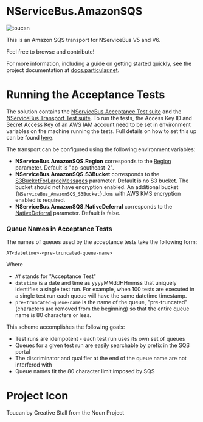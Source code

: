 NServiceBus.AmazonSQS
===============

![toucan](https://raw.githubusercontent.com/ahofman/NServiceBus.AmazonSQS/master/toucan-large.png)

This is an Amazon SQS transport for NServiceBus V5 and V6.

Feel free to browse and contribute!

For more information, including a guide on getting started quickly, see the project documentation at [docs.particular.net](https://docs.particular.net/transports/sqs/).

Running the Acceptance Tests
===============

The solution contains the [NServiceBus Acceptance Test suite](https://www.nuget.org/packages/NServiceBus.AcceptanceTests.Sources/) and the [NServiceBus Transport Test suite](https://www.nuget.org/packages/NServiceBus.TransportTests.Sources/).
To run the tests, the Access Key ID and Secret Access Key of an AWS IAM account need to be set in environment variables on the machine running the tests. Full details on how to set this up can be found [here](https://docs.particular.net/transports/sqs/#getting-started-set-up-an-aws-account).

The transport can be configured using the following environment variables:

* **NServiceBus.AmazonSQS.Region** corresponds to the [Region](https://docs.particular.net/transports/sqs/configuration-options#region) parameter. Default is "ap-southeast-2".
* **NServiceBus.AmazonSQS.S3Bucket** corresponds to the [S3BucketForLargeMessages](https://docs.particular.net/transports/sqs/configuration-options#s3bucketforlargemessages) parameter. Default is no S3 bucket. The bucket should not have encryption enabled. An additional bucket `{NServiceBus_AmazonSQS_S3Bucket}.kms` with AWS KMS encryption enabled is required.
* **NServiceBus.AmazonSQS.NativeDeferral** corresponds to the [NativeDeferral](https://docs.particular.net/transports/sqs/configuration-options#nativedeferral) parameter. Default is false.

### Queue Names in Acceptance Tests

The names of queues used by the acceptance tests take the following form:

    AT<datetime>-<pre-truncated-queue-name>
    
Where

* `AT` stands for "Acceptance Test"
* `datetime` is a date and time as yyyyMMddHHmmss that uniquely identifies a single test run. For example, when 100 tests are executed in a single test run each queue will have the same datetime timestamp.
* `pre-truncated-queue-name` is the name of the queue, "pre-truncated" (characters are removed from the beginning) so that the entire queue name is 80 characters or less. 

This scheme accomplishes the following goals:

* Test runs are idempotent - each test run uses its own set of queues
* Queues for a given test run are easily searchable by prefix in the SQS portal
* The discriminator and qualifier at the end of the queue name are not interfered with 
* Queue names fit the 80 character limit imposed by SQS

Project Icon
===============
Toucan by Creative Stall from the Noun Project
